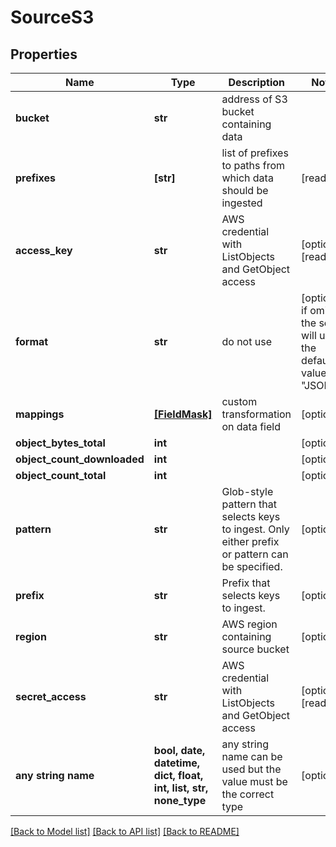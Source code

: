 # SourceS3


## Properties
Name | Type | Description | Notes
------------ | ------------- | ------------- | -------------
**bucket** | **str** | address of S3 bucket containing data | 
**prefixes** | **[str]** | list of prefixes to paths from which data should be ingested | [readonly] 
**access_key** | **str** | AWS credential with ListObjects and GetObject access | [optional] [readonly] 
**format** | **str** | do not use | [optional]  if omitted the server will use the default value of "JSON"
**mappings** | [**[FieldMask]**](FieldMask.md) | custom transformation on data field | [optional] 
**object_bytes_total** | **int** |  | [optional] 
**object_count_downloaded** | **int** |  | [optional] 
**object_count_total** | **int** |  | [optional] 
**pattern** | **str** | Glob-style pattern that selects keys to ingest. Only either prefix or pattern can be specified. | [optional] 
**prefix** | **str** | Prefix that selects keys to ingest. | [optional] 
**region** | **str** | AWS region containing source bucket | [optional] 
**secret_access** | **str** | AWS credential with ListObjects and GetObject access | [optional] [readonly] 
**any string name** | **bool, date, datetime, dict, float, int, list, str, none_type** | any string name can be used but the value must be the correct type | [optional]

[[Back to Model list]](../README.md#documentation-for-models) [[Back to API list]](../README.md#documentation-for-api-endpoints) [[Back to README]](../README.md)


